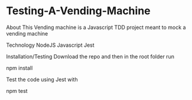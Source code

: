 # Testing-A-Vending-Machine

About
This Vending machine is a Javascript TDD project meant to mock a vending machine

Technology
NodeJS
Javascript
Jest

Installation/Testing
Download the repo and then in the root folder run

npm install

Test the code using Jest with

npm test
